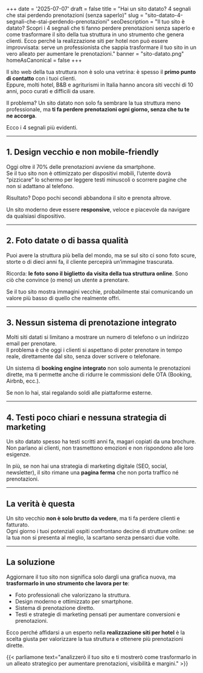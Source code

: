 +++
date = '2025-07-07'
draft = false
title = "Hai un sito datato? 4 segnali che stai perdendo prenotazioni (senza saperlo)"
slug = "sito-datato-4-segnali-che-stai-perdendo-prenotazioni"
seoDescription = "Il tuo sito è datato? Scopri i 4 segnali che ti fanno perdere prenotazioni senza saperlo e come trasformare il sito della tua struttura in uno strumento che genera clienti. Ecco perché la realizzazione siti per hotel non può essere improvvisata: serve un professionista che sappia trasformare il tuo sito in un vero alleato per aumentare le prenotazioni."
banner = "sito-datato.png"
homeAsCanonical = false
+++

Il sito web della tua struttura non è solo una vetrina: è spesso il **primo punto di contatto** con i tuoi clienti.  
Eppure, molti hotel, B&B e agriturismi in Italia hanno ancora siti vecchi di 10 anni, poco curati e difficili da usare.

Il problema? Un sito datato non solo fa sembrare la tua struttura meno professionale, ma **ti fa perdere prenotazioni ogni giorno, senza che tu te ne accorga**.

Ecco i 4 segnali più evidenti.

---

## 1. Design vecchio e non mobile-friendly

Oggi oltre il 70% delle prenotazioni avviene da smartphone.  
Se il tuo sito non è ottimizzato per dispositivi mobili, l’utente dovrà “pizzicare” lo schermo per leggere testi minuscoli o scorrere pagine che non si adattano al telefono.

Risultato? Dopo pochi secondi abbandona il sito e prenota altrove.

Un sito moderno deve essere **responsive**, veloce e piacevole da navigare da qualsiasi dispositivo.

---

## 2. Foto datate o di bassa qualità

Puoi avere la struttura più bella del mondo, ma se sul sito ci sono foto scure, storte o di dieci anni fa, il cliente percepirà un’immagine trascurata.

Ricorda: **le foto sono il biglietto da visita della tua struttura online**. Sono ciò che convince (o meno) un utente a prenotare.

Se il tuo sito mostra immagini vecchie, probabilmente stai comunicando un valore più basso di quello che realmente offri.

---

## 3. Nessun sistema di prenotazione integrato

Molti siti datati si limitano a mostrare un numero di telefono o un indirizzo email per prenotare.  
Il problema è che oggi i clienti si aspettano di poter prenotare in tempo reale, direttamente dal sito, senza dover scrivere o telefonare.

Un sistema di **booking engine integrato** non solo aumenta le prenotazioni dirette, ma ti permette anche di ridurre le commissioni delle OTA (Booking, Airbnb, ecc.).

Se non lo hai, stai regalando soldi alle piattaforme esterne.

---

## 4. Testi poco chiari e nessuna strategia di marketing

Un sito datato spesso ha testi scritti anni fa, magari copiati da una brochure.  
Non parlano ai clienti, non trasmettono emozioni e non rispondono alle loro esigenze.

In più, se non hai una strategia di marketing digitale (SEO, social, newsletter), il sito rimane una **pagina ferma** che non porta traffico né prenotazioni.

---

## La verità è questa

Un sito vecchio **non è solo brutto da vedere**, ma ti fa perdere clienti e fatturato.  
Ogni giorno i tuoi potenziali ospiti confrontano decine di strutture online: se la tua non si presenta al meglio, la scartano senza pensarci due volte.

---

## La soluzione

Aggiornare il tuo sito non significa solo dargli una grafica nuova, ma **trasformarlo in uno strumento che lavora per te**:

- Foto professionali che valorizzano la struttura.
- Design moderno e ottimizzato per smartphone.
- Sistema di prenotazione diretto.
- Testi e strategie di marketing pensati per aumentare conversioni e prenotazioni.

Ecco perché affidarsi a un esperto nella **realizzazione siti per hotel** è la scelta giusta per valorizzare la tua struttura e ottenere più prenotazioni dirette.

{{< parliamone text="analizzerò il tuo sito e ti mostrerò come trasformarlo in un alleato strategico per aumentare prenotazioni, visibilità e margini." >}}